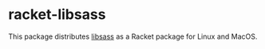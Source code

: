 # racket-libsass

This package distributes [libsass] as a Racket package for Linux and MacOS.

[libsass]: https://github.com/sass/libsass
